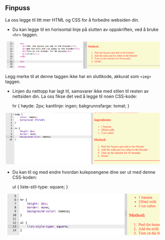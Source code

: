 ## Finpuss

La oss legge til litt mer HTML og CSS for å forbedre websiden din.

+ Du kan legge til en horisontal linje på slutten av oppskriften, ved å bruke `<hr>` taggen.

![skjermbilde](images/recipe-hr.png)

Legg merke til at denne taggen ikke har en sluttkode, akkurat som `<img>` taggen.

+ Linjen du nettopp har lagt til, samsvarer ikke med stilen til resten av nettsiden din. La oss fikse det ved å legge til noen CSS-kode:

    hr {
        høyde: 2px;
        kantlinje: ingen;
        bakgrunnsfarge: tomat;
    }
    

![skjermbilde](images/recipe-hr-css.png)

+ Du kan til og med endre hvordan kulepoengene dine ser ut med denne CSS-koden:

    ul {
        liste-stil-type: square;
    }
    

![skjermbilde](images/recipe-ul-css.png)